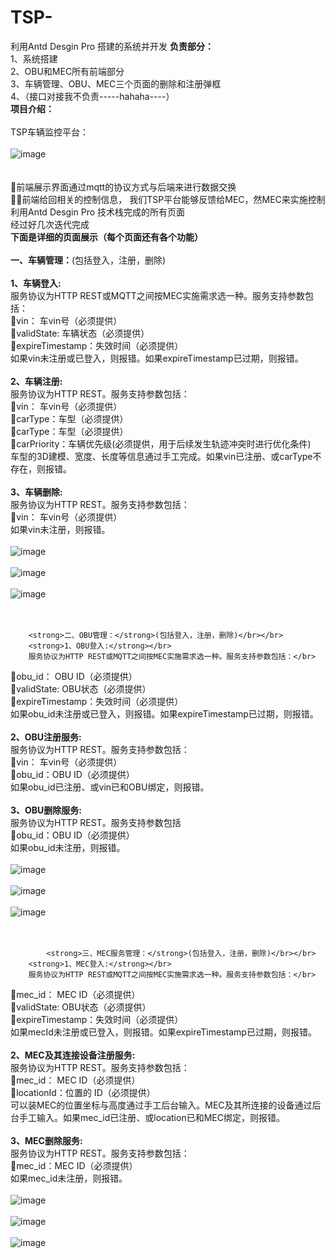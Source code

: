 # TSP-
利用Antd Desgin Pro 搭建的系统并开发
	<strong>负责部分：</strong></br>
		1、系统搭建</br>
		2、OBU和MEC所有前端部分</br>
		3、车辆管理、OBU、MEC三个页面的删除和注册弹框</br>
		4、（接口对接我不负责-----hahaha----）</br>
		<strong>项目介绍：</strong></br></br>
		TSP车辆监控平台：</br></br>![image](https://github.com/Sestid/workingProject/blob/main/TSP-/img//total.png)</br></br>		
		前端展示界面通过mqtt的协议方式与后端来进行数据交换</br>
		前端给回相关的控制信息， 我们TSP平台能够反馈给MEC，然MEC来实施控制</br>
		利用Antd Desgin Pro 技术栈完成的所有页面</br>
		经过好几次迭代完成</br>
<strong>下面是详细的页面展示（每个页面还有各个功能）</strong></br></br>
		<strong>一、车辆管理：</strong>(包括登入，注册，删除)</br></br>
		<strong>1、车辆登入:</strong></br>
		服务协议为HTTP REST或MQTT之间按MEC实施需求选一种。服务支持参数包括：</br>
vin： 车vin号（必须提供）</br>
validState: 车辆状态（必须提供）</br>
expireTimestamp：失效时间（必须提供）</br>
如果vin未注册或已登入，则报错。如果expireTimestamp已过期，则报错。</br></br>
<strong>2、车辆注册:</strong></br>
		服务协议为HTTP REST。服务支持参数包括：</br>
vin： 车vin号（必须提供）</br>
carType：车型（必须提供）</br>
carType：车型（必须提供）</br>
carPriority：车辆优先级(必须提供，用于后续发生轨迹冲突时进行优化条件)</br>
车型的3D建模、宽度、长度等信息通过手工完成。如果vin已注册、或carType不存在，则报错。</br></br>
<strong>3、车辆删除:</strong></br>
		服务协议为HTTP REST。服务支持参数包括：</br>
vin： 车vin号（必须提供）</br>
如果vin未注册，则报错。</br></br>
			![image](https://github.com/Sestid/workingProject/blob/main/TSP-/img/vehicle.png)</br></br>
			![image](https://github.com/Sestid/workingProject/blob/main/TSP-/img/vlogin.png)</br></br>
			![image](https://github.com/Sestid/workingProject/blob/main/TSP-/img/vdelenter.png)</br></br></br>
		
		<strong>二、OBU管理：</strong>(包括登入，注册，删除)</br></br>
		<strong>1、OBU登入:</strong></br>
		服务协议为HTTP REST或MQTT之间按MEC实施需求选一种。服务支持参数包括：</br>
obu_id： OBU ID（必须提供）</br>
validState: OBU状态（必须提供）</br>
expireTimestamp：失效时间（必须提供）</br>
如果obu_id未注册或已登入，则报错。如果expireTimestamp已过期，则报错。</br></br>
<strong>2、OBU注册服务:</strong></br>
		服务协议为HTTP REST。服务支持参数包括：</br>
vin： 车vin号（必须提供）</br>
obu_id：OBU ID（必须提供）</br>
如果obu_id已注册、或vin已和OBU绑定，则报错。</br></br>
<strong>3、OBU删除服务:</strong></br>
		服务协议为HTTP REST。服务支持参数包括</br>
obu_id：OBU ID（必须提供）</br>
如果obu_id未注册，则报错。</br></br>
			![image](https://github.com/Sestid/workingProject/blob/main/TSP-/img/obu.png)</br></br>
			![image](https://github.com/Sestid/workingProject/blob/main/TSP-/img/ologin.png)</br></br>
			![image](https://github.com/Sestid/workingProject/blob/main/TSP-/img/odelenter.png)</br></br></br>
			
			<strong>三、MEC服务管理：</strong>(包括登入，注册，删除)</br></br>
		<strong>1、MEC登入:</strong></br>
		服务协议为HTTP REST或MQTT之间按MEC实施需求选一种。服务支持参数包括：</br>
mec_id： MEC ID（必须提供）</br>
validState: OBU状态（必须提供）</br>
expireTimestamp：失效时间（必须提供）</br>
如果mecId未注册或已登入，则报错。如果expireTimestamp已过期，则报错。</br></br>
<strong>2、MEC及其连接设备注册服务:</strong></br>
		服务协议为HTTP REST。服务支持参数包括：</br>
mec_id： MEC ID（必须提供）</br>
locationId：位置的 ID（必须提供）</br>
可以装MEC的位置坐标与高度通过手工后台输入。MEC及其所连接的设备通过后台手工输入。如果mec_id已注册、或location已和MEC绑定，则报错。</br></br>
<strong>3、MEC删除服务:</strong></br>
		服务协议为HTTP REST。服务支持参数包括：</br>
mec_id：MEC ID（必须提供）</br>
如果mec_id未注册，则报错。</br></br>
			![image](https://github.com/Sestid/workingProject/blob/main/TSP-/img/mec.png)</br></br>
			![image](https://github.com/Sestid/workingProject/blob/main/TSP-/img/mlogin.png)</br></br>
			![image](https://github.com/Sestid/workingProject/blob/main/TSP-/img/mdelenter.png)</br></br></br>
